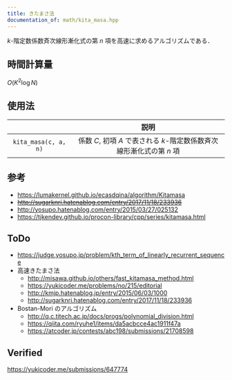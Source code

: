 ```yaml
---
title: きたまさ法
documentation_of: math/kita_masa.hpp
---
```


$k$-階定数係数斉次線形漸化式の第 $n$ 項を高速に求めるアルゴリズムである．


## 時間計算量

$O(K^2 \log{N})$


## 使用法

||説明|
|:--:|:--:|
|`kita_masa(c, a, n)`|係数 $C$, 初項 $A$ で表される $k$-階定数係数斉次線形漸化式の第 $n$ 項|


## 参考

- https://lumakernel.github.io/ecasdqina/algorithm/Kitamasa
- ~~http://sugarknri.hatenablog.com/entry/2017/11/18/233936~~
- http://yosupo.hatenablog.com/entry/2015/03/27/025132
- https://tjkendev.github.io/procon-library/cpp/series/kitamasa.html


## ToDo

- https://judge.yosupo.jp/problem/kth_term_of_linearly_recurrent_sequence
- 高速きたまさ法
  - http://misawa.github.io/others/fast_kitamasa_method.html
  - https://yukicoder.me/problems/no/215/editorial
  - http://kmjp.hatenablog.jp/entry/2015/06/03/1000
  - http://sugarknri.hatenablog.com/entry/2017/11/18/233936
- Bostan-Mori のアルゴリズム
  - http://q.c.titech.ac.jp/docs/progs/polynomial_division.html
  - https://qiita.com/ryuhe1/items/da5acbcce4ac1911f47a
  - https://atcoder.jp/contests/abc198/submissions/21708598


## Verified

https://yukicoder.me/submissions/647774
